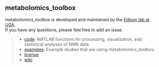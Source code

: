 ## metabolomics_toolbox

metabolomics_toolbox is developed and maintained by the [Edison lab at UGA](https://edisonomics.org/).  
If you have any questions, please feel free to add an issue.


> * [code](https://github.com/edisonomics/metabolomics_toolbox/tree/master/code): MATLAB functions for processing, visualization, and statistical analyses of NMR data.
> * [examples](https://github.com/edisonomics/metabolomics_toolbox/tree/master/examples): Example studies that are using metabolomics_toolbox.    
> * [license](https://github.com/edisonomics/metabolomics_toolbox/tree/master/license)    
> * [wiki](https://github.com/artedison/Edison_Lab_Shared_Metabolomics_UGA/wiki)
